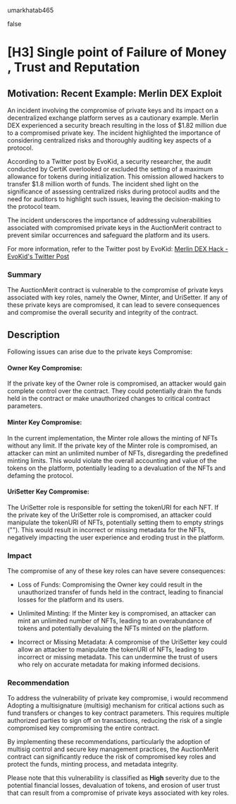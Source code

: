 umarkhatab465

false

# [H3] Single point of Failure of Money , Trust and Reputation

## Motivation: Recent Example: Merlin DEX Exploit

An incident involving the compromise of private keys and its impact on a decentralized exchange platform serves as a cautionary example. Merlin DEX experienced a security breach resulting in the loss of $1.82 million due to a compromised private key. The incident highlighted the importance of considering centralized risks and thoroughly auditing key aspects of a protocol.

According to a Twitter post by EvoKid, a security researcher, the audit conducted by CertiK overlooked or excluded the setting of a maximum allowance for tokens during initialization. This omission allowed hackers to transfer $1.8 million worth of funds. The incident shed light on the significance of assessing centralized risks during protocol audits and the need for auditors to highlight such issues, leaving the decision-making to the protocol team.

The incident underscores the importance of addressing vulnerabilities associated with compromised private keys in the AuctionMerit contract to prevent similar occurrences and safeguard the platform and its users.


For more information, refer to the Twitter post by EvoKid: [Merlin DEX Hack - EvoKid's Twitter Post](https://twitter.com/CryptosUni/status/1672958215875710976?s=20)

### Summary

The AuctionMerit contract is vulnerable to the compromise of private keys associated with key roles, namely the Owner, Minter, and UriSetter. If any of these private keys are compromised, it can lead to severe consequences and compromise the overall security and integrity of the contract.

## Description
Following issues can arise due to the private keys Compromise:

#### Owner Key Compromise:
If the private key of the Owner role is compromised, an attacker would gain complete control over the contract. They could potentially drain the funds held in the contract or make unauthorized changes to critical contract parameters.

#### Minter Key Compromise:
In the current implementation, the Minter role allows the minting of NFTs without any limit. If the private key of the Minter role is compromised, an attacker can mint an unlimited number of NFTs, disregarding the predefined minting limits. This would violate the overall accounting and value of the tokens on the platform, potentially leading to a devaluation of the NFTs and defaming the protocol.

#### UriSetter Key Compromise:
The UriSetter role is responsible for setting the tokenURI for each NFT. If the private key of the UriSetter role is compromised, an attacker could manipulate the tokenURI of NFTs, potentially setting them to empty strings (""). This would result in incorrect or missing metadata for the NFTs, negatively impacting the user experience and eroding trust in the platform.


### Impact

The compromise of any of these key roles can have severe consequences:

- Loss of Funds: Compromising the Owner key could result in the unauthorized transfer of funds held in the contract, leading to financial losses for the platform and its users.

- Unlimited Minting: If the Minter key is compromised, an attacker can mint an unlimited number of NFTs, leading to an overabundance of tokens and potentially devaluing the NFTs minted on the platform.

- Incorrect or Missing Metadata: A compromise of the UriSetter key could allow an attacker to manipulate the tokenURI of NFTs, leading to incorrect or missing metadata. This can undermine the trust of users who rely on accurate metadata for making informed decisions.


### Recommendation

To address the vulnerability of private key compromise, i would recommend Adopting a multisignature (multisig) mechanism for critical actions such as fund transfers or changes to key contract parameters. This requires multiple authorized parties to sign off on transactions, reducing the risk of a single compromised key compromising the entire contract.


By implementing these recommendations, particularly the adoption of multisig control and secure key management practices, the AuctionMerit contract can significantly reduce the risk of compromised key roles and protect the funds, minting process, and metadata integrity.

Please note that this vulnerability is classified as **High** severity due to the potential financial losses, devaluation of tokens, and erosion of user trust that can result from a compromise of private keys associated with key roles.
